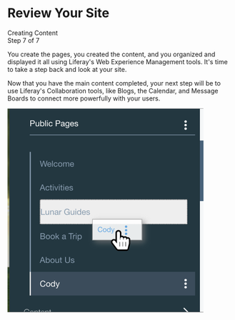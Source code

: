 # Review Your Site

<div class="learn-path-step">
    <p>Creating Content<br>Step 7 of 7</p>
</div>

You create the pages, you created the content, and you organized and displayed 
it all using Liferay's Web Experience Management tools. It's time to take a 
step back and look at your site.

Now that you have the main content completed, your next step will be to use 
Liferay's Collaboration tools, like Blogs, the Calendar, and Message Boards to
connect more powerfully with your users.

![Figure x: IMAGE](../../../images/001-drag-cody.png)


